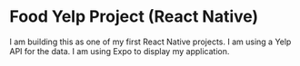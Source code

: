 # Food Yelp Project (React Native)

I am building this as one of my first React Native projects.
I am using a Yelp API for the data.
I am using Expo to display my application.